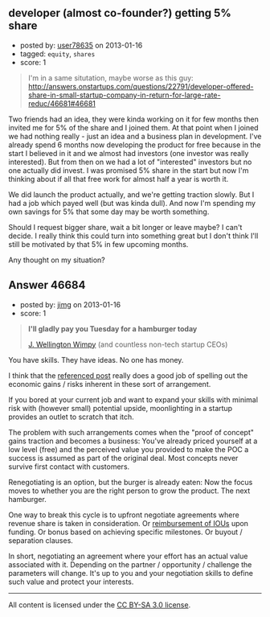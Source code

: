 ## developer (almost co-founder?) getting 5% share

- posted by: [user78635](https://stackexchange.com/users/-1/23566-user78635) on 2013-01-16
- tagged: `equity`, `shares`
- score: 1

> I'm in a same situtation, maybe worse as this guy:
> http://answers.onstartups.com/questions/22791/developer-offered-share-in-small-startup-company-in-return-for-large-rate-reduc/46681#46681

Two friends had an idea, they were kinda working on it for few months then invited me for 5% of the share and I joined them. At that point when I joined we had nothing really - just an idea and a business plan in development. I've already spend 6 months now developing the product for free because in the start I believed in it and we almost had investors (one investor was really interested). But from then on we had a lot of "interested" investors but no one actually did invest. I was promised 5% share in the start but now I'm thinking about if all that free work for almost half a year is worth it.

We did launch the product actually, and we're getting traction slowly. But I had a job which payed well (but was kinda dull). And now I'm spending my own savings for 5% that some day may be worth something.

Should I request bigger share, wait a bit longer or leave maybe? I can't decide. I really think this could turn into something great but I don't think I'll still be motivated by that 5% in few upcoming months.

Any thought on my situation?


## Answer 46684

- posted by: [jimg](https://stackexchange.com/users/-1/2380-jimg) on 2013-01-16
- score: 1

<blockquote>
  <p><strong>I'll gladly pay you Tuesday for a hamburger today</strong></p>
  
  <p><a href="http://en.wikipedia.org/wiki/J._Wellington_Wimpy" rel="nofollow">J. Wellington Wimpy</a> (and countless non-tech startup CEOs)</p>
</blockquote>

<p>You have skills. They have ideas. No one has money. </p>

<p>I think that the <a href="http://answers.onstartups.com/questions/22791/developer-offered-share-in-small-startup-company-in-return-for-large-rate-reduc/46681#46681">referenced post</a> really does a good job of spelling out the economic gains / risks inherent in these sort of arrangement. </p>

<p>If you bored at your current job and want to expand your skills with minimal risk with (however small) potential upside, moonlighting in a startup provides an outlet to scratch that itch.  </p>

<p>The problem with such arrangements comes when the "proof of concept" gains traction and becomes a business: You've already priced yourself at a low level (free) and the perceived value you provided to make the POC a success is assumed as part of the original deal. Most concepts never survive first contact with customers. </p>

<p>Renegotiating is an option, but the burger is already eaten: Now the focus moves to whether you are the right person to grow the product. The next hamburger.</p>

<p>One way to break this cycle is to upfront negotiate agreements where revenue share is taken in consideration. Or <a href="http://answers.onstartups.com/a/23326/2380">reimbursement of IOUs</a> upon funding.  Or bonus based on achieving specific milestones. Or buyout / separation clauses.</p>

<p>In short, negotiating an agreement where your effort has an actual value associated with it. Depending on the partner / opportunity / challenge the parameters will change. It's up to you and your negotiation skills to define such value and protect your interests. </p>




---

All content is licensed under the [CC BY-SA 3.0 license](https://creativecommons.org/licenses/by-sa/3.0/).
